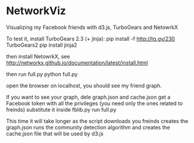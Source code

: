 NetworkViz
==========

Visualizing my Facebook friends with d3.js, TurboGears and NetowrkX

To test it, install TurboGears 2.3 (+ jinja):
pip install -f http://tg.gy/230 TurboGears2
pip install jinja2

then install NetowrkX, see http://networkx.github.io/documentation/latest/install.html

then run full.py
python full.py

open the browser on localhost, you should see my friend graph.

If you want to see your graph, dele graph.json and cache.json
get a Facebook token with all the privileges (you need only the ones related to freinds)
substitute it inside fblib.py
run full.py

This time it will take longer as the script downloads you freinds
creates the graph.json
runs the community detection algorithm
and creates the cache.json file that will be used by d3.js
